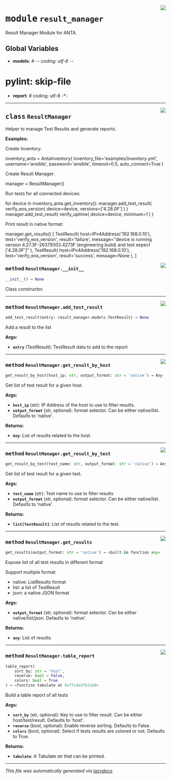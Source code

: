<!-- markdownlint-disable -->

<a href="../../anta/result_manager/__init__.py#L0"><img align="right" style="float:right;" src="https://img.shields.io/badge/-source-cccccc?style=flat-square"></a>

# <kbd>module</kbd> `result_manager`
Result Manager Module for ANTA. 

**Global Variables**
---------------
- **models**: # -*- coding: utf-8 -*-
# pylint: skip-file

- **report**: # coding: utf-8 -*-



---

<a href="../../anta/result_manager/__init__.py#L17"><img align="right" style="float:right;" src="https://img.shields.io/badge/-source-cccccc?style=flat-square"></a>

## <kbd>class</kbd> `ResultManager`
Helper to manage Test Results and generate reports. 



**Examples:**
 

 Create Inventory: 

 inventory_anta = AntaInventory(  inventory_file='examples/inventory.yml',  username='ansible',  password='ansible',  timeout=0.5,  auto_connect=True  ) 

 Create Result Manager: 

 manager = ResultManager() 

 Run tests for all connected devices: 

 for device in inventory_anta.get_inventory():  manager.add_test_result(  verify_eos_version(  device=device, versions=['4.28.0F']  )  )  manager.add_test_result(  verify_uptime(  device=device, minimum=1  )  ) 

 Print result in native format: 

 manager.get_results()  [  TestResult(  host=IPv4Address('192.168.0.10'),  test='verify_eos_version',  result='failure',  message="device is running version 4.27.3F-26379303.4273F (engineering build) and test expect ['4.28.0F']"  ),  TestResult(  host=IPv4Address('192.168.0.10'),  test='verify_eos_version',  result='success',  message=None  ),  ] 

<a href="../../anta/result_manager/__init__.py#L70"><img align="right" style="float:right;" src="https://img.shields.io/badge/-source-cccccc?style=flat-square"></a>

### <kbd>method</kbd> `ResultManager.__init__`

```python
__init__() → None
```

Class constructor. 




---

<a href="../../anta/result_manager/__init__.py#L74"><img align="right" style="float:right;" src="https://img.shields.io/badge/-source-cccccc?style=flat-square"></a>

### <kbd>method</kbd> `ResultManager.add_test_result`

```python
add_test_result(entry: result_manager.models.TestResult) → None
```

Add a result to the list 



**Args:**
 
 - <b>`entry`</b> (TestResult):  TestResult data to add to the report 

---

<a href="../../anta/result_manager/__init__.py#L127"><img align="right" style="float:right;" src="https://img.shields.io/badge/-source-cccccc?style=flat-square"></a>

### <kbd>method</kbd> `ResultManager.get_result_by_host`

```python
get_result_by_host(host_ip: str, output_format: str = 'native') → Any
```

Get list of test result for a given host. 



**Args:**
 
 - <b>`host_ip`</b> (str):  IP Address of the host to use to filter results. 
 - <b>`output_format`</b> (str, optional):  format selector. Can be either native/list. Defaults to 'native'. 



**Returns:**
 
 - <b>`Any`</b>:  List of results related to the host. 

---

<a href="../../anta/result_manager/__init__.py#L106"><img align="right" style="float:right;" src="https://img.shields.io/badge/-source-cccccc?style=flat-square"></a>

### <kbd>method</kbd> `ResultManager.get_result_by_test`

```python
get_result_by_test(test_name: str, output_format: str = 'native') → Any
```

Get list of test result for a given test. 



**Args:**
 
 - <b>`test_name`</b> (str):  Test name to use to filter results 
 - <b>`output_format`</b> (str, optional):  format selector. Can be either native/list. Defaults to 'native'. 



**Returns:**
 
 - <b>`list[TestResult]`</b>:  List of results related to the test. 

---

<a href="../../anta/result_manager/__init__.py#L82"><img align="right" style="float:right;" src="https://img.shields.io/badge/-source-cccccc?style=flat-square"></a>

### <kbd>method</kbd> `ResultManager.get_results`

```python
get_results(output_format: str = 'native') → <built-in function any>
```

Expose list of all test results in different format 

Support multiple format: 
- native: ListResults format 
- list: a list of TestResult 
- json: a native JSON format 



**Args:**
 
 - <b>`output_format`</b> (str, optional):  format selector. Can be either native/list/json. Defaults to 'native'. 



**Returns:**
 
 - <b>`any`</b>:  List of results. 

---

<a href="../../anta/result_manager/__init__.py#L147"><img align="right" style="float:right;" src="https://img.shields.io/badge/-source-cccccc?style=flat-square"></a>

### <kbd>method</kbd> `ResultManager.table_report`

```python
table_report(
    sort_by: str = 'host',
    reverse: bool = False,
    colors: bool = True
) → <function tabulate at 0x7fc8a3fb23a0>
```

Build a table report of all tests 



**Args:**
 
 - <b>`sort_by`</b> (str, optional):  Key to use to filter result. Can be either host/test/result. Defaults to 'host'. 
 - <b>`reverse`</b> (bool, optional):  Enable reverse sorting. Defaults to False. 
 - <b>`colors`</b> (bool, optional):  Select if tests results are colored or not. Defaults to True. 



**Returns:**
 
 - <b>`tabulate`</b>:  A Tabulate str that can be printed. 




---

_This file was automatically generated via [lazydocs](https://github.com/ml-tooling/lazydocs)._
